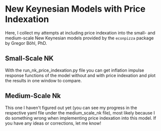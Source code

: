# New Keynesian Models with Price Indexation
Here, I collect my attempts at including price indexation into the small- and medium-scale New Keynesian models provided by the `econpizza` package by Gregor Böhl, PhD.

## Small-Scale NK 
With the run_nk_price_indexation.py file you can get inflation impulse response functions of the model without and with price indexation and plot the results in one window to compare.

## Medium-Scale Nk
This one I haven't figured out yet (you can see my progress in the respective yaml file under the medium_scale_nk file), most likely because I do something wrong when implementing price indexation into this model. If you have any ideas or corrections, let me know!
